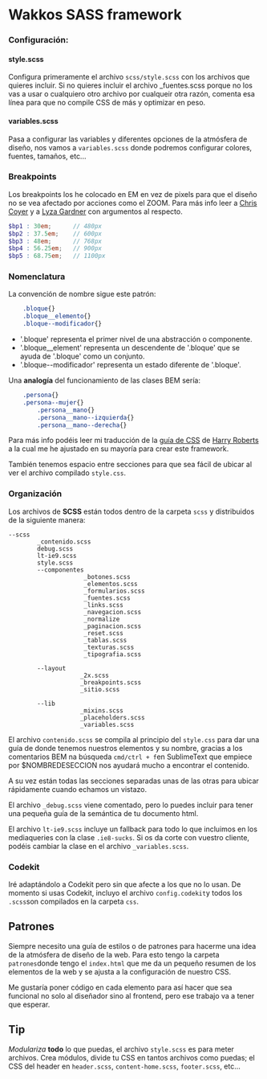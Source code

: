 # Wakkos SASS framework

### Configuración:

#### style.scss
Configura primeramente el archivo `scss/style.scss` con los archivos que quieres incluir.
Si no quieres incluir el archivo _fuentes.scss porque no los vas a usar o cualquiero otro
archivo por cualqueir otra razón, comenta esa línea para que no compile CSS de más y
optimizar en peso.

#### variables.scss
Pasa a configurar las variables y diferentes opciones de la atmósfera de diseño,
nos vamos a `variables.scss` donde podremos configurar colores, fuentes, tamaños, 
etc...

### Breakpoints 
Los breakpoints los he colocado en EM en vez de pixels para que el diseño no se 
vea afectado por acciones como el ZOOM. Para más info leer a 
[Chris Coyer](http://css-tricks.com/why-ems/) y a [Lyza Gardner](http://blog.cloudfour.com/the-ems-have-it-proportional-media-queries-ftw/) con argumentos al respecto.

```scss
$bp1 : 30em;      // 480px
$bp2 : 37.5em;    // 600px
$bp3 : 48em;      // 768px
$bp4 : 56.25em;   // 900px
$bp5 : 68.75em;   // 1100px
```

### Nomenclatura
La convención de nombre sigue este patrón:
```css
    .bloque{}
    .bloque__elemento{}
    .bloque--modificador{}
```

* '.bloque' representa el primer nivel de una abstracción o componente.
* '.bloque__element' representa un descendente de '.bloque' que se ayuda de 
'.bloque' como un conjunto.
* '.bloque--modificador' representa un estado diferente de '.bloque'.

Una **analogía** del funcionamiento de las clases BEM sería:
```css
    .persona{}
    .persona--mujer{}
        .persona__mano{}
        .persona__mano--izquierda{}
        .persona__mano--derecha{}
```

Para más info podéis leer mi traducción de la [guía de CSS](https://github.com/Wakkos/CSS-Guidelines) de [Harry Roberts](https://twitter.com/csswizardry) 
a la cual me he ajustado en su mayoría para crear este framework.

También tenemos espacio entre secciones para que sea fácil de ubicar al ver el 
archivo compilado `style.css`.

### Organización
Los archivos de **SCSS** están todos dentro de la carpeta `scss` y distribuidos 
de la siguiente manera:

```
--scss
		_contenido.scss
		debug.scss
		lt-ie9.scss
		style.scss
		--componentes
                     _botones.scss
                     _elementos.scss
                     _formularios.scss
                     _fuentes.scss
                     _links.scss
                     _navegacion.scss
                     _normalize
                     _paginacion.scss
                     _reset.scss
                     _tablas.scss
                     _texturas.scss
                     _tipografia.scss

        --layout
        			_2x.scss
        			_breakpoints.scss
        			_sitio.scss

        --lib
        			_mixins.scss
        			_placeholders.scss
        			_variables.scss
```

El archivo `contenido.scss` se compila al principio del `style.css` para dar una 
guía de donde tenemos nuestros elementos y su nombre, gracias a los comentarios 
BEM na búsqueda `cmd/ctrl + f`en SublimeText que empiece por $NOMBREDESECCION 
nos ayudará mucho a encontrar el contenido.

A su vez están todas las secciones separadas unas de las otras para ubicar rápidamente
 cuando echamos un vistazo.

El archivo `_debug.scss` viene comentado, pero lo puedes incluir para tener una 
pequeña guía de la semántica de tu documento html.

El archivo `lt-ie9.scss` incluye un fallback para todo lo que incluimos en los
 mediaqueries con la clase `.ie8-sucks`. Si os da corte con vuestro cliente, 
 podéis cambiar la clase en el archivo `_variables.scss`.

### Codekit
Iré adaptándolo a Codekit pero sin que afecte a los que no lo usan. De momento si 
usas Codekit, incluyo el archivo `config.codekit`y todos los `.scss`son compilados 
en la carpeta `css`.

## Patrones
Siempre necesito una guía de estilos o de patrones para hacerme una idea de la 
atmósfera de diseño de la web. Para esto tengo la carpeta `patrones`donde tengo 
el `index.html` que me da un pequeño resumen de los elementos de la web y se ajusta
a la configuración de nuestro CSS.

Me gustaría poner código en cada elemento para así hacer que sea funcional no solo
al diseñador sino al frontend, pero ese trabajo va a tener que esperar.


## Tip
_Modulariza_ **todo** lo que puedas, el archivo `style.scss` 
es para meter archivos. Crea módulos, divide tu CSS en tantos archivos como puedas; 
el CSS del header en `header.scss`, `content-home.scss`, `footer.scss`, etc...


